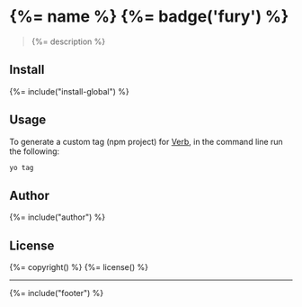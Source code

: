 # {%= name %} {%= badge('fury') %}

> {%= description %}

## Install
{%= include("install-global") %}

## Usage
To generate a custom tag (npm project) for [Verb](https://github.com/assemble/verb), in the command line run the following:

```bash
yo tag
```

## Author
{%= include("author") %}

## License
{%= copyright() %}
{%= license() %}

***

{%= include("footer") %}
